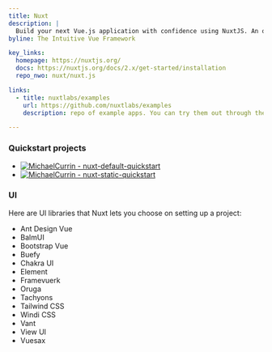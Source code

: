 ```yaml
---
title: Nuxt
description: |
  Build your next Vue.js application with confidence using NuxtJS. An open source framework making web development simple and powerful.
byline: The Intuitive Vue Framework

key_links:
  homepage: https://nuxtjs.org/
  docs: https://nuxtjs.org/docs/2.x/get-started/installation
  repo_nwo: nuxt/nuxt.js

links:
  - title: nuxtlabs/examples
    url: https://github.com/nuxtlabs/examples
    description: repo of example apps. You can try them out through the sandbox as linked from the Nuxt site, like [hello-world](https://codesandbox.io/s/github/nuxtlabs/examples/tree/master/routing/hello-world?from-embed).

---
```


### Quickstart projects

- [![MichaelCurrin - nuxt-default-quickstart](https://img.shields.io/static/v1?label=MichaelCurrin&message=nuxt-default-quickstart&color=blue&logo=github)](https://github.com/MichaelCurrin/nuxt-default-quickstart)
- [![MichaelCurrin - nuxt-static-quickstart](https://img.shields.io/static/v1?label=MichaelCurrin&message=nuxt-static-quickstart&color=blue&logo=github)](https://github.com/MichaelCurrin/nuxt-static-quickstart)

### UI

Here are UI libraries that Nuxt lets you choose on setting up a project:

- Ant Design Vue
- BalmUI
- Bootstrap Vue
- Buefy
- Chakra UI
- Element
- Framevuerk
- Oruga
- Tachyons
- Tailwind CSS
- Windi CSS
- Vant
- View UI
- Vuesax
